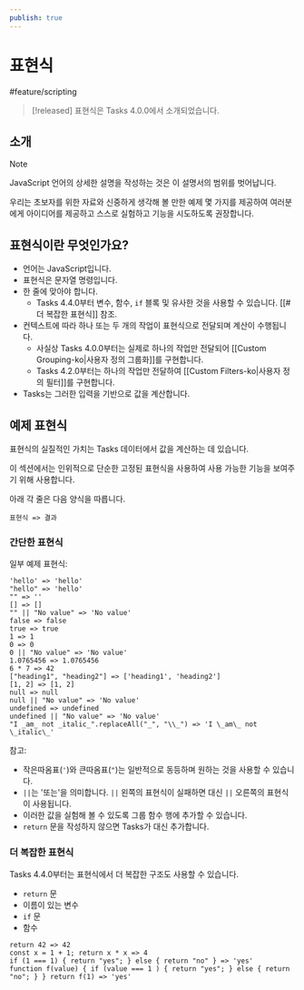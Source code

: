 ```yaml
---
publish: true
---
```


# 표현식

<span class="related-pages">#feature/scripting</span>

> [!released]
> 표현식은 Tasks 4.0.0에서 소개되었습니다.

## 소개

> [!Note]
> JavaScript 언어의 상세한 설명을 작성하는 것은 이 설명서의 범위를 벗어납니다.
>
> 우리는 초보자를 위한 자료와 신중하게 생각해 볼 만한 예제 몇 가지를 제공하여 여러분에게 아이디어를 제공하고 스스로 실험하고 기능을 시도하도록 권장합니다.

## 표현식이란 무엇인가요?

- 언어는 JavaScript입니다.
- 표현식은 문자열 명령입니다.
- 한 줄에 맞아야 합니다.
  - Tasks 4.4.0부터 변수, 함수, `if` 블록 및 유사한 것을 사용할 수 있습니다. [[#더 복잡한 표현식]] 참조.
- 컨텍스트에 따라 하나 또는 두 개의 작업이 표현식으로 전달되며 계산이 수행됩니다.
  - 사실상 Tasks 4.0.0부터는 실제로 하나의 작업만 전달되어 [[Custom Grouping-ko|사용자 정의 그룹화]]를 구현합니다.
  - Tasks 4.2.0부터는 하나의 작업만 전달하여 [[Custom Filters-ko|사용자 정의 필터]]를 구현합니다.
- Tasks는 그러한 입력을 기반으로 값을 계산합니다.

## 예제 표현식

표현식의 실질적인 가치는 Tasks 데이터에서 값을 계산하는 데 있습니다.

이 섹션에서는 인위적으로 단순한 고정된 표현식을 사용하여 사용 가능한 기능을 보여주기 위해 사용합니다.

아래 각 줄은 다음 양식을 따릅니다.

~~~text
표현식 => 결과
~~~

### 간단한 표현식

일부 예제 표현식:

<!-- placeholder to force blank line before included text --><!-- include: Expression.test.Expression_result.approved.md -->

~~~text
'hello' => 'hello'
"hello" => 'hello'
"" => ''
[] => []
"" || "No value" => 'No value'
false => false
true => true
1 => 1
0 => 0
0 || "No value" => 'No value'
1.0765456 => 1.0765456
6 * 7 => 42
["heading1", "heading2"] => ['heading1', 'heading2']
[1, 2] => [1, 2]
null => null
null || "No value" => 'No value'
undefined => undefined
undefined || "No value" => 'No value'
"I _am_ not _italic_".replaceAll("_", "\\_") => 'I \_am\_ not \_italic\_'
~~~

<!-- placeholder to force blank line after included text --><!-- endInclude -->

참고:

- 작은따옴표(`'`)와 큰따옴표(`"`)는 일반적으로 동등하며 원하는 것을 사용할 수 있습니다.
- `||`는 '또는'을 의미합니다. `||` 왼쪽의 표현식이 실패하면 대신 `||` 오른쪽의 표현식이 사용됩니다.
- 이러한 값을 실험해 볼 수 있도록 그룹 함수 행에 추가할 수 있습니다.
- `return` 문을 작성하지 않으면 Tasks가 대신 추가합니다.

### 더 복잡한 표현식

Tasks 4.4.0부터는 표현식에서 더 복잡한 구조도 사용할 수 있습니다.

- `return` 문
- 이름이 있는 변수
- `if` 문
- 함수

<!-- placeholder to force blank line before included text --><!-- include: Expression.test.Expression_returns_and_functions.approved.md -->

~~~text
return 42 => 42
const x = 1 + 1; return x * x => 4
if (1 === 1) { return "yes"; } else { return "no" } => 'yes'
function f(value) { if (value === 1 ) { return "yes"; } else { return "no"; } } return f(1) => 'yes'
~~~

<!-- placeholder to force blank line after included text --><!-- endInclude -->
